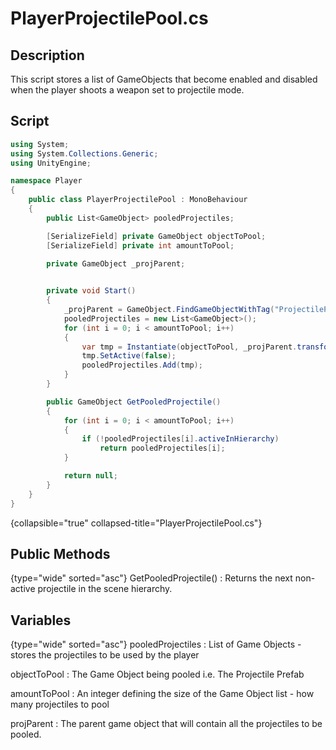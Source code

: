 # PlayerProjectilePool.cs
<show-structure depth="2" />


## Description
This script stores a list of GameObjects that become enabled and disabled when the player shoots a weapon set
to projectile mode. 

## Script
```C#
using System;
using System.Collections.Generic;
using UnityEngine;

namespace Player
{
    public class PlayerProjectilePool : MonoBehaviour
    {
        public List<GameObject> pooledProjectiles;

        [SerializeField] private GameObject objectToPool;
        [SerializeField] private int amountToPool;

        private GameObject _projParent;
        

        private void Start()
        {
            _projParent = GameObject.FindGameObjectWithTag("ProjectilePool");
            pooledProjectiles = new List<GameObject>();
            for (int i = 0; i < amountToPool; i++)
            {
                var tmp = Instantiate(objectToPool, _projParent.transform);
                tmp.SetActive(false);
                pooledProjectiles.Add(tmp);
            }
        }

        public GameObject GetPooledProjectile()
        {
            for (int i = 0; i < amountToPool; i++)
            {
                if (!pooledProjectiles[i].activeInHierarchy)
                    return pooledProjectiles[i];
            }

            return null;
        }
    }
}

```
{collapsible="true" collapsed-title="PlayerProjectilePool.cs"}

## Public Methods

{type="wide" sorted="asc"}
GetPooledProjectile()
: Returns the next non-active projectile in the scene hierarchy.

## Variables

{type="wide" sorted="asc"}
pooledProjectiles
: List of Game Objects - stores the projectiles to be used by the player

objectToPool
: The Game Object being pooled i.e. The Projectile Prefab

amountToPool
: An integer defining the size of the Game Object list - how many projectiles to pool

projParent
: The parent game object that will contain all the projectiles to be pooled.